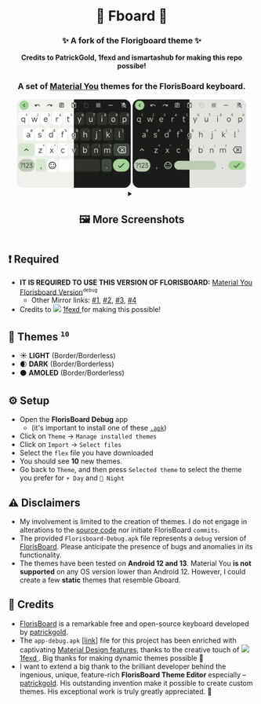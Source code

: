 
<h1 align="center">💚 Fboard 💚
    <h3 align="center">✨ A fork of the Florigboard theme ✨</h3>

<p align="center"><b>Credits to PatrickGold, 1fexd and ismartashub for making this repo possibe!</b></p>

</h1>
<h3 align="center">A set of <a href="https://m3.material.io/">Material You</a> themes for the FlorisBoard keyboard. </h3>

<div align="center">
    <div>
      <img src="assets/merged_ld_green.png" alt="myd_light_borderless" width="46%" />
      
<img src="assets/merged_ld_borderless_green.png" alt="myd_light" width="46%" />
</div>
</div>

<div align="center">
<details>
<summary><h2>🖼️ More Screenshots</summary>
    
-   While all of these themes are examples based on a single color palette, the themes themselves are <b>dynamic</b>. So they are built on Material You introduced in <b><a href="https://en.wikipedia.org/wiki/Android_12">Android 12</a></b>, which generates a <b>dynamic palette based on the user's home wallpaper</b>.

<div align="center">
    <div>
      <img src="assets/myd_light_borderless.png" alt="myd_light_borderless" width="42%" />
      &nbsp;&nbsp;&nbsp;&nbsp;&nbsp;
      <img src="assets/myd_light.png" alt="myd_light" width="42%" />
    </div>
    <div>
      <img src="assets/myd_dark_borderless_lighter.png" alt="myd_dark_borderless_lighter" width="42%" />
      &nbsp;&nbsp;&nbsp;&nbsp;&nbsp;
      <img src="assets/myd_dark_lighter.png" alt="myd_dark_lighter" width="42%" />
    </div>
     &nbsp;&nbsp;&nbsp;&nbsp;&nbsp;
    <div>
      <img src="assets/myd_dark_borderless_darker.png" alt="myd_dark_borderless_darker" width="42%" />
      &nbsp;&nbsp;&nbsp;&nbsp;&nbsp;
      <img src="assets/myd_dark_darker.png" alt="myd_dark_darker" width="42%"/>
    </div>
     &nbsp;&nbsp;&nbsp;&nbsp;&nbsp;
    <div>
      <img src="assets/myd_amoled_borderless_lighter.png" alt="myd_amoled_borderless_lighter" width="42%" />
      &nbsp;&nbsp;&nbsp;&nbsp;&nbsp;
      <img src="assets/myd_amoled_lighter.png" alt="myd_amoled_lighter" width="42%" />
    </div>
     &nbsp;&nbsp;&nbsp;&nbsp;&nbsp;
    <div>
      <img src="assets/myd_amoled_borderless_darker.png" alt="myd_amoled_borderless_darker" width="42%" />
      &nbsp;&nbsp;&nbsp;&nbsp;&nbsp;
      <img src="assets/myd_amoled_darker.png" alt="myd_amoled_darker" width="42%" />
    </div>
      &nbsp;&nbsp;&nbsp;&nbsp;&nbsp;
</div>
</details>
</div>

## ❗ Required

-   **IT IS REQUIRED TO USE THIS VERSION OF FLORISBOARD:** [Material You Florisboard Version](https://github.com/florisboard/florisboard/suites/17812626523/artifacts/1021315804)<sup><code>debug</code></sup>
    - Other Mirror links: [#1](https://github.com/itsmartashub/florigboard/releases), [#2](https://github.com/florisboard/florisboard/suites/17812626523/artifacts/1021315804), [#3](https://github.com/TeaOwO/Fboard/releases/download/v2.0.1/Florisboard-Debug.apk), [#4](https://www.mediafire.com/file/pywec1eo0iqze0j/dev.patrickgold.florisboard.debug.apk/file)
- Credits to <img src="https://github.com/TeaOwO/florigboard/assets/123305689/ce12b8ba-34c9-44d6-88bb-e5514cf542e7" width="25"> <a href="https://github.com/1fexd">1fexd </a> for making this possible!

## 🎨 Themes <sup><b><code>10</code></b></sup>

-   ☀️ **LIGHT** (Border/Borderless)
-   🌒 **DARK** (Border/Borderless)
-   ⚫ **AMOLED** (Border/Borderless)

## ⚙️ Setup


-   Open the **FlorisBoard Debug** app 
     - (it's important to install one of these [`.apk`](https://github.com/TeaOwO/Florigboard-fork/edit/Main/README.md#-important))
- Click on `Theme` &rarr; `Manage installed themes`
- Click on `Import` &rarr; `Select files`
- Select the `flex` file you have downloaded
- You should see **10** new themes.
- Go back to `Theme`, and then press `Selected theme` to select the theme you prefer for `☀️ Day` and `🌙 Night`

## ⚠️ Disclaimers

- My involvement is limited to the creation of themes. I do not engage in alterations to the [source code](https://github.com/1fexd/florisboard/tree/feature/material-you-theme-colors) nor initiate FlorisBoard `commits`.
- The provided `Florisboard-Debug.apk` file represents a `debug` version of [FlorisBoard](https://github.com/florisboard/florisboard). Please anticipate the presence of bugs and anomalies in its functionality.
- The themes have been tested on **Android 12 and 13**. Material You **is not supported** on any OS version lower than Android 12. However, I could create a few **static** themes that resemble Gboard.

## 📖 Credits

-   [FlorisBoard](https://github.com/florisboard/florisboard) is a remarkable free and open-source keyboard developed by [patrickgold](https://github.com/patrickgold).
-   The `app-debug.apk` [[link](https://github.com/florisboard/florisboard/suites/17812626523/artifacts/1021315804)] file for this project has been enriched with captivating [Material Design features](https://github.com/1fexd/florisboard/tree/feature/material-you-theme-colors), thanks to the creative touch of  <img src="https://github.com/TeaOwO/florigboard/assets/123305689/ce12b8ba-34c9-44d6-88bb-e5514cf542e7" width="25"> <a href="https://github.com/1fexd">1fexd </a>. Big thanks for making dynamic themes possible 🙏
-   I want to extend a big thank to the brilliant developer behind the ingenious, unique, feature-rich **FlorisBoard Theme Editor** especially – [patrickgold](https://github.com/patrickgold). His outstanding invention make it possible to create custom themes. His exceptional work is truly greatly appreciated. 💖
